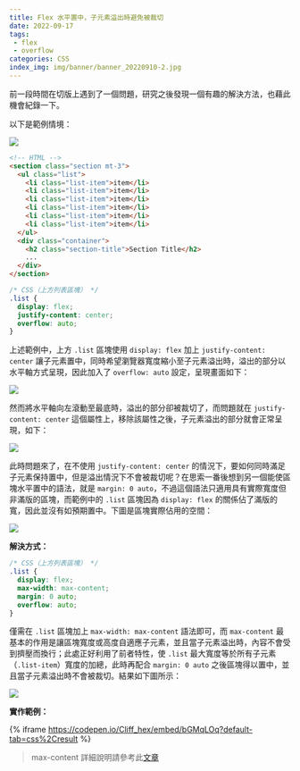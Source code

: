 ```yaml
---
title: Flex 水平置中，子元素溢出時避免被裁切
date: 2022-09-17
tags:
 - flex
 - overflow
categories: CSS
index_img: img/banner/banner_20220910-2.jpg
---
```


前一段時間在切版上遇到了一個問題，研究之後發現一個有趣的解決方法，也藉此機會紀錄一下。

<!--more-->


以下是範例情境：

![](https://i.imgur.com/TK9ZZcF.png)

```html
<!-- HTML -->
<section class="section mt-3">  
  <ul class="list">
    <li class="list-item">item</li>
    <li class="list-item">item</li>
    <li class="list-item">item</li>
    <li class="list-item">item</li>
    <li class="list-item">item</li>
    <li class="list-item">item</li>
  </ul>
  <div class="container">
    <h2 class="section-title">Section Title</h2>
    ...
  </div>
</section>
```

```css
/* CSS（上方列表區塊） */
.list {
  display: flex;
  justify-content: center;
  overflow: auto;
}
```

上述範例中，上方 `.list` 區塊使用 `display: flex` 加上 `justify-content: center` 讓子元素置中，同時希望瀏覽器寬度縮小至子元素溢出時，溢出的部分以水平軸方式呈現，因此加入了 `overflow: auto` 設定，呈現畫面如下：

![](https://i.imgur.com/Sn1BMH4.png)

然而將水平軸向左滾動至最底時，溢出的部分卻被裁切了，而問題就在 `justify-content: center` 這個屬性上，移除該屬性之後，子元素溢出的部分就會正常呈現，如下：

![](https://i.imgur.com/6GYarUd.png)

此時問題來了，在不使用 `justify-content: center` 的情況下，要如何同時滿足子元素保持置中，但是溢出情況下不會被裁切呢？在思索一番後想到另一個能使區塊水平置中的語法，就是 `margin: 0 auto`，不過這個語法只適用具有實際寬度但非滿版的區塊，而範例中的 `.list` 區塊因為 `display: flex` 的關係佔了滿版的寬，因此並沒有如預期置中。下圖是區塊實際佔用的空間：

![](https://i.imgur.com/WnJz6ud.png)

**解決方式：**

```css
/* CSS（上方列表區塊） */
.list {
  display: flex;
  max-width: max-content;
  margin: 0 auto;
  overflow: auto;
}
```

僅需在 `.list` 區塊加上 `max-width: max-content` 語法即可，而 `max-content` 最基本的作用是讓區塊寬度或高度自適應子元素，並且當子元素溢出時，內容不會受到擠壓而換行；此處正好利用了前者特性，使 `.list` 最大寬度等於所有子元素（`.list-item`）寬度的加總，此時再配合 `margin: 0 auto` 之後區塊得以置中，並且當子元素溢出時不會被裁切。結果如下圖所示：

![](https://i.imgur.com/MLip3hT.png)

**實作範例：**

{% iframe https://codepen.io/Cliff_hex/embed/bGMqLOq?default-tab=css%2Cresult %}

> max-content 詳細說明請參考此[文章](https://developer.mozilla.org/en-US/docs/Web/CSS/max-content)